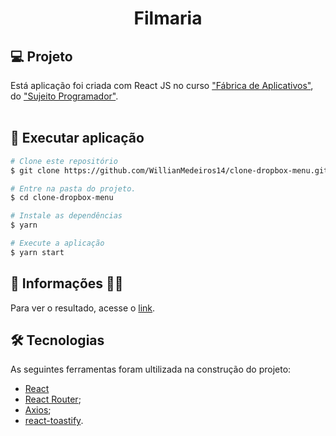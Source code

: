 
<h1 align="center">
  Filmaria
</h1>

## 💻 Projeto

Está aplicação foi criada com React JS no curso ["Fábrica de Aplicativos"](https://sujeitoprogramador.com/fabricadeaplicativos/), do ["Sujeito Programador"](https://sujeitoprogramador.com/).
<br><br>


## 🎲 Executar aplicação
```bash
# Clone este repositório
$ git clone https://github.com/WillianMedeiros14/clone-dropbox-menu.git

# Entre na pasta do projeto.
$ cd clone-dropbox-menu

# Instale as dependências
$ yarn

# Execute a aplicação
$ yarn start

```

## 💬 Informações 🤳🏾
Para ver o resultado, acesse o [link](https://filmaria-willianmedeiros.netlify.app/).


## 🛠 Tecnologias
As seguintes ferramentas foram ultilizada na construção do projeto:

- [React](https://pt-br.reactjs.org/)
- [React Router](https://reactrouter.com/);
- [Axios](https://www.npmjs.com/package/axios);
- [react-toastify](https://www.npmjs.com/package/react-toastify).